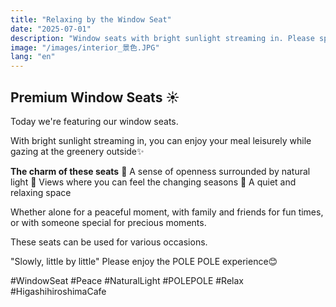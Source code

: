 ```yaml
---
title: "Relaxing by the Window Seat"
date: "2025-07-01"
description: "Window seats with bright sunlight streaming in. Please spend a leisurely time at POLE POLE."
image: "/images/interior_景色.JPG"
lang: "en"
---
```


## Premium Window Seats ☀️

Today we're featuring our window seats.

With bright sunlight streaming in,
you can enjoy your meal leisurely
while gazing at the greenery outside✨

**The charm of these seats**
🌿 A sense of openness surrounded by natural light
🌿 Views where you can feel the changing seasons
🌿 A quiet and relaxing space

Whether alone for a peaceful moment,
with family and friends for fun times,
or with someone special for precious moments.

These seats can be used for various occasions.

"Slowly, little by little"
Please enjoy the POLE POLE experience😊

#WindowSeat #Peace #NaturalLight #POLEPOLE #Relax #HigashihiroshimaCafe
